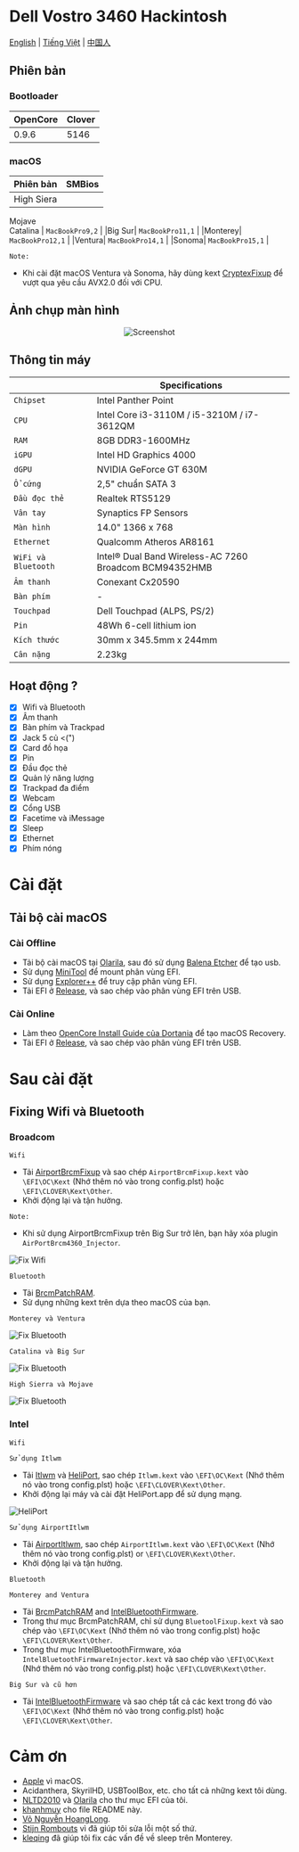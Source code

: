# Dell Vostro 3460 Hackintosh

[English](README.md) | [Tiếng Việt](README_vi.md) | [中国人](README_ch.md)

## Phiên bản

### Bootloader

|OpenCore|Clover|
|--------|------|
|0.9.6|5146| 

### macOS

|Phiên bản|SMBios|
|-------|------|
|High Siera 
Mojave  
Catalina | ```MacBookPro9,2``` |
|Big Sur| ```MacBookPro11,1``` |
|Monterey| ```MacBookPro12,1``` |
|Ventura| ```MacBookPro14,1``` |
|Sonoma| ```MacBookPro15,1``` |

```Note:``` 
- Khi cài đặt macOS Ventura và Sonoma, hãy dùng kext [CryptexFixup](https://github.com/acidanthera/CryptexFixup/releases) để vượt qua yêu cầu AVX2.0 đối với CPU.


## Ảnh chụp màn hình

<div align="center">
  
![Screenshot](Screenshots/Sonoma.png)
   
</div>


## Thông tin máy
 
|                     | Specifications|
| ---------------------------- | ---------------------- |
| ``Chipset``| Intel Panther Point |
| ``CPU``| Intel Core i3-3110M / i5-3210M / i7-3612QM | 
| ``RAM``| 8GB DDR3-1600MHz |
| ``iGPU``| Intel HD Graphics 4000 | 
| ``dGPU``| NVIDIA GeForce GT 630M | 
| ``Ổ cứng``| 2,5" chuẩn SATA 3| 
| ``Đầu đọc thẻ``| Realtek RTS5129 | 
| ``Vân tay`` | Synaptics FP Sensors |
| ``Màn hình``| 14.0" 1366 x 768 |
| ``Ethernet``| Qualcomm Atheros AR8161 |
| ``WiFi và Bluetooth``| Intel® Dual Band Wireless-AC 7260 <br> Broadcom BCM94352HMB |
| ``Âm thanh``| Conexant Cx20590 | 
| ``Bàn phím``| - | 
| ``Touchpad``| Dell Touchpad (ALPS, PS/2) |
| ``Pin``| 48Wh 6-cell lithium ion |
| ``Kích thước``| 30mm x 345.5mm x 244mm |
| ``Cân nặng``| 2.23kg |
  
## Hoạt động ?

- [x] Wifi và Bluetooth
- [x] Âm thanh
- [x] Bàn phím và Trackpad
- [x] Jack 5 củ <(")
- [x] Card đồ họa
- [x] Pin
- [x] Đầu đọc thẻ
- [x] Quản lý năng lượng
- [x] Trackpad đa điểm
- [x] Webcam
- [x] Cổng USB
- [x] Facetime và iMessage
- [x] Sleep
- [x] Ethernet
- [x] Phím nóng

# Cài đặt
## Tải bộ cài macOS
### Cài Offline
- Tải bộ cài macOS tại [Olarila](https://www.olarila.com/topic/6278-olarila-vanilla-images-macos-installer/), sau đó sử dụng [Balena Etcher](https://etcher.balena.io) để tạo usb.
- Sử dụng [MiniTool](https://www.partitionwizard.com) để mount phân vùng EFI.
- Sử dụng [Explorer++](https://explorerplusplus.com/download) để truy cập phân vùng EFI.
- Tải EFI ở  [Release](https://github.com/qilskcter/Dell-Vostro-3460-Hackintosh/releases), và sao chép vào phân vùng EFI trên USB.
### Cài Online
- Làm theo [OpenCore Install Guide của Dortania](https://dortania.github.io/OpenCore-Install-Guide/installer-guide/windows-install.html) để tạo macOS Recovery.
- Tải EFI ở  [Release](https://github.com/qilskcter/Dell-Vostro-3460-Hackintosh/releases), và sao chép vào phân vùng EFI trên USB.
# Sau cài đặt
## Fixing Wifi và Bluetooth
### Broadcom
``Wifi``
- Tải [AirportBrcmFixup](https://github.com/acidanthera/AirportBrcmFixup/releases) và sao chép ``AirportBrcmFixup.kext`` vào ```\EFI\OC\Kext``` (Nhớ thêm nó vào trong config.plst) hoặc ```\EFI\CLOVER\Kext\Other```.
-  Khởi động lại và tận hưởng.

```Note: ```
- Khi sử dụng AirportBrcmFixup trên Big Sur trở lên, bạn hãy xóa plugin ```AirPortBrcm4360_Injector```.

![Fix Wifi](Screenshots/Fix_wifi.png)

``Bluetooth``

- Tải [BrcmPatchRAM](https://github.com/acidanthera/BrcmPatchRAM/releases).
- Sử dụng những kext trên dựa theo macOS của bạn.

```Monterey và Ventura```

![Fix Bluetooth](Screenshots/Blt_Ven.png)

```Catalina và Big Sur```

![Fix Bluetooth](Screenshots/Blt_Cata.png)

```High Sierra và Mojave```

![Fix Bluetooth](Screenshots/Blt_HS.png)

### Intel
``Wifi``

```Sử dụng Itlwm```
- Tải [Itlwm](https://github.com/OpenIntelWireless/itlwm/releases) và [HeliPort](https://github.com/OpenIntelWireless/HeliPort/releases), sao chép ``Itlwm.kext`` vào ```\EFI\OC\Kext``` (Nhớ thêm nó vào trong config.plst) hoặc ```\EFI\CLOVER\Kext\Other```.
- Khởi động lại máy và cài đặt HeliPort.app để sử dụng mạng.

![HeliPort](Screenshots/HeliPort.png)

```Sử dụng AirportItlwm```

- Tải [AirportItlwm](https://github.com/OpenIntelWireless/itlwm/releases), sao chép ``AirportItlwm.kext`` vào ```\EFI\OC\Kext``` (Nhớ thêm nó vào trong config.plst) or ```\EFI\CLOVER\Kext\Other```.
- Khởi động lại và tận hưởng.

``Bluetooth``

```Monterey and Ventura```

- Tải [BrcmPatchRAM](https://github.com/acidanthera/BrcmPatchRAM/releases) and [IntelBluetoothFirmware](https://github.com/OpenIntelWireless/IntelBluetoothFirmware/releases).
- Trong thư mục BrcmPatchRAM, chỉ sử dụng ``BluetoolFixup.kext`` và sao chép vào ```\EFI\OC\Kext``` (Nhớ thêm nó vào trong config.plst) hoặc ```\EFI\CLOVER\Kext\Other```.
- Trong thư mục IntelBluetoothFirmware, xóa ``IntelBluetoothFirmwareInjector.kext`` và sao chép vào ```\EFI\OC\Kext``` (Nhớ thêm nó vào trong config.plst) hoặc ```\EFI\CLOVER\Kext\Other```.

```Big Sur và cũ hơn```

- Tải [IntelBluetoothFirmware](https://github.com/OpenIntelWireless/IntelBluetoothFirmware/releases) và sao chép tất cả các kext trong đó vào ```\EFI\OC\Kext``` (Nhớ thêm nó vào trong config.plst) hoặc ```\EFI\CLOVER\Kext\Other```.



# Cảm ơn
- [Apple](https://apple.com) vì macOS.
- Acidanthera, SkyrilHD, USBToolBox, etc. cho tất cả những kext tôi dùng.
- [NLTD2010](https://github.com/NLTD2010) và [Olarila](https://olarila.com) cho thư mục EFI của tôi.
- [khanhmuy](https://github.com/khanhmuy) cho file README này.
- [Võ Nguyễn HoangLong](https://www.facebook.com/profile.php?id=100070274020733).
- [Stijn Rombouts](https://www.facebook.com/stijn.rombouts2) vì đã giúp tôi sửa lỗi một số thứ.
- [kleqing](https://github.com/kleqing) đã giúp tôi fix các vấn đề về sleep trên Monterey.
